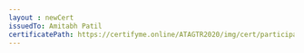 ```yaml
--- 
layout : newCert 
issuedTo: Amitabh Patil 
certificatePath: https://certifyme.online/ATAGTR2020/img/cert/participant/AmitabhPatil_97469.png
--- 
```

